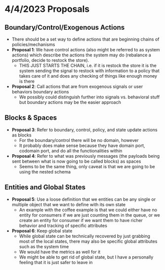 # 4/4/2023 Proposals

## Boundary/Control/Exogenous Actions

- There should be a set way to define actions that are beginning chains of policies/mechanisms
- **Proposal 1**: We have control actions (also might be referred to as system actions) which describe the actions the system may do (rebalance a portfolio, decide to restock the store).
    - THIS JUST STARTS THE CHAIN, i.e. if it is restock the store it is the system sending the signal to restock with information to a policy that takes care of it and does any checking of things like enough money is there
- **Proposal 2**: Call actions that are from exogenous signals or user behaviors boundary actions
    - We possibly could distinguish further into signals vs. behavioral stuff but boundary actions may be the easier approach


## Blocks & Spaces

- **Proposal 3**: Refer to boundary, control, policy, and state update actions as blocks
    - For the boundary/control there will be no domain, however
    - It probably does make sense because they have domain port, codomain port, and do all the functionalities within
- **Proposal 4**: Refer to what was previously messages (the payloads being sent between what is now going to be called blocks) as spaces
    - Seems to be the same thing, only caveat is that we are going to be using the nested schema


## Entities and Global States

- **Proposal 5**: Use a loose definition that we entities can be any single or multiple object that we want to define with its own state
    - An example with the coffee example is that we could either have no entity for consumers if we are just counting them in the queue, or we create an entity for consumer if we want them to have richer behavior and tracking of specific attributes
- **Proposal 6**: Keep global state
    - While global state can be technically recovered by just grabbing most of the local states, there may also be specific global attributes such as the system time
    - We would have the metrics as well for it
    - We might be able to get rid of global state, but I have a personally feeling that it is just safer to leave in 

